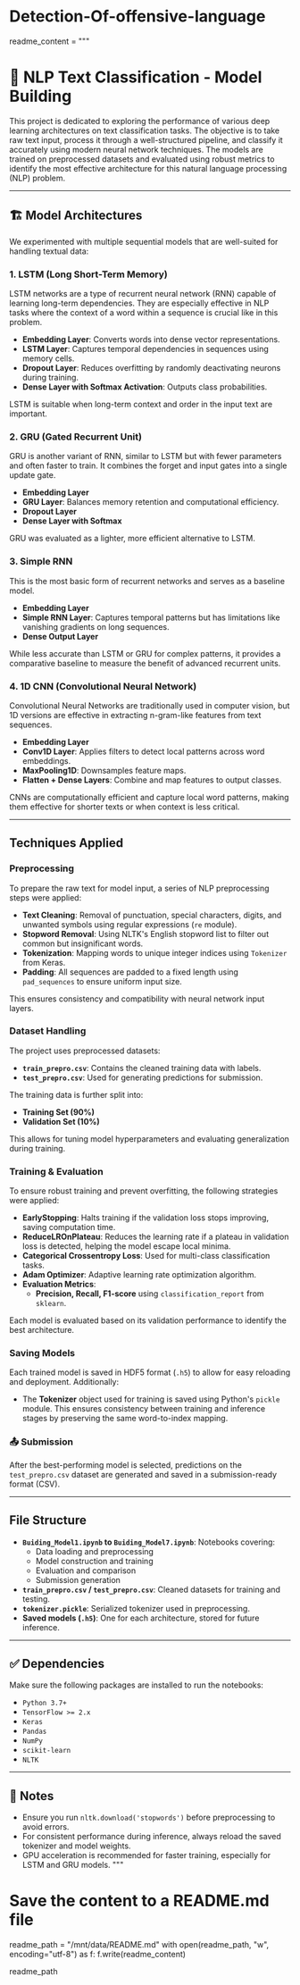 # Detection-Of-offensive-language
readme_content = """
# 🧠 NLP Text Classification - Model Building

This project is dedicated to exploring the performance of various deep learning architectures on text classification tasks. The objective is to take raw text input, process it through a well-structured pipeline, and classify it accurately using modern neural network techniques. The models are trained on preprocessed datasets and evaluated using robust metrics to identify the most effective architecture for this natural language processing (NLP) problem.

---

## 🏗️ Model Architectures

We experimented with multiple sequential models that are well-suited for handling textual data:

### 1. **LSTM (Long Short-Term Memory)**
LSTM networks are a type of recurrent neural network (RNN) capable of learning long-term dependencies. They are especially effective in NLP tasks where the context of a word within a sequence is crucial like in this problem.

- **Embedding Layer**: Converts words into dense vector representations.
- **LSTM Layer**: Captures temporal dependencies in sequences using memory cells.
- **Dropout Layer**: Reduces overfitting by randomly deactivating neurons during training.
- **Dense Layer with Softmax Activation**: Outputs class probabilities.

LSTM is suitable when long-term context and order in the input text are important.

### 2. **GRU (Gated Recurrent Unit)**
GRU is another variant of RNN, similar to LSTM but with fewer parameters and often faster to train. It combines the forget and input gates into a single update gate.

- **Embedding Layer**
- **GRU Layer**: Balances memory retention and computational efficiency.
- **Dropout Layer**
- **Dense Layer with Softmax**

GRU was evaluated as a lighter, more efficient alternative to LSTM.

### 3. **Simple RNN**
This is the most basic form of recurrent networks and serves as a baseline model.

- **Embedding Layer**
- **Simple RNN Layer**: Captures temporal patterns but has limitations like vanishing gradients on long sequences.
- **Dense Output Layer**

While less accurate than LSTM or GRU for complex patterns, it provides a comparative baseline to measure the benefit of advanced recurrent units.

### 4. **1D CNN (Convolutional Neural Network)**
Convolutional Neural Networks are traditionally used in computer vision, but 1D versions are effective in extracting n-gram-like features from text sequences.

- **Embedding Layer**
- **Conv1D Layer**: Applies filters to detect local patterns across word embeddings.
- **MaxPooling1D**: Downsamples feature maps.
- **Flatten + Dense Layers**: Combine and map features to output classes.

CNNs are computationally efficient and capture local word patterns, making them effective for shorter texts or when context is less critical.

---

##  Techniques Applied

### Preprocessing

To prepare the raw text for model input, a series of NLP preprocessing steps were applied:

- **Text Cleaning**: Removal of punctuation, special characters, digits, and unwanted symbols using regular expressions (`re` module).
- **Stopword Removal**: Using NLTK's English stopword list to filter out common but insignificant words.
- **Tokenization**: Mapping words to unique integer indices using `Tokenizer` from Keras.
- **Padding**: All sequences are padded to a fixed length using `pad_sequences` to ensure uniform input size.

This ensures consistency and compatibility with neural network input layers.

###  Dataset Handling

The project uses preprocessed datasets:

- **`train_prepro.csv`**: Contains the cleaned training data with labels.
- **`test_prepro.csv`**: Used for generating predictions for submission.

The training data is further split into:
- **Training Set (90%)**
- **Validation Set (10%)**

This allows for tuning model hyperparameters and evaluating generalization during training.

###  Training & Evaluation

To ensure robust training and prevent overfitting, the following strategies were applied:

- **EarlyStopping**: Halts training if the validation loss stops improving, saving computation time.
- **ReduceLROnPlateau**: Reduces the learning rate if a plateau in validation loss is detected, helping the model escape local minima.
- **Categorical Crossentropy Loss**: Used for multi-class classification tasks.
- **Adam Optimizer**: Adaptive learning rate optimization algorithm.
- **Evaluation Metrics**:
  - **Precision, Recall, F1-score** using `classification_report` from `sklearn`.

Each model is evaluated based on its validation performance to identify the best architecture.

###  Saving Models

Each trained model is saved in HDF5 format (`.h5`) to allow for easy reloading and deployment. Additionally:

- The **Tokenizer** object used for training is saved using Python's `pickle` module. This ensures consistency between training and inference stages by preserving the same word-to-index mapping.

### 📤 Submission

After the best-performing model is selected, predictions on the `test_prepro.csv` dataset are generated and saved in a submission-ready format (CSV). 

---

##  File Structure

- **`Buiding_Model1.ipynb` to `Buiding_Model7.ipynb`**: Notebooks covering:
  - Data loading and preprocessing
  - Model construction and training
  - Evaluation and comparison
  - Submission generation
- **`train_prepro.csv` / `test_prepro.csv`**: Cleaned datasets for training and testing.
- **`tokenizer.pickle`**: Serialized tokenizer used in preprocessing.
- **Saved models (`.h5`)**: One for each architecture, stored for future inference.

---

## ✅ Dependencies

Make sure the following packages are installed to run the notebooks:

- `Python 3.7+`
- `TensorFlow >= 2.x`
- `Keras`
- `Pandas`
- `NumPy`
- `scikit-learn`
- `NLTK`

---

## 📌 Notes

- Ensure you run `nltk.download('stopwords')` before preprocessing to avoid errors.
- For consistent performance during inference, always reload the saved tokenizer and model weights.
- GPU acceleration is recommended for faster training, especially for LSTM and GRU models.
"""

# Save the content to a README.md file
readme_path = "/mnt/data/README.md"
with open(readme_path, "w", encoding="utf-8") as f:
    f.write(readme_content)

readme_path
